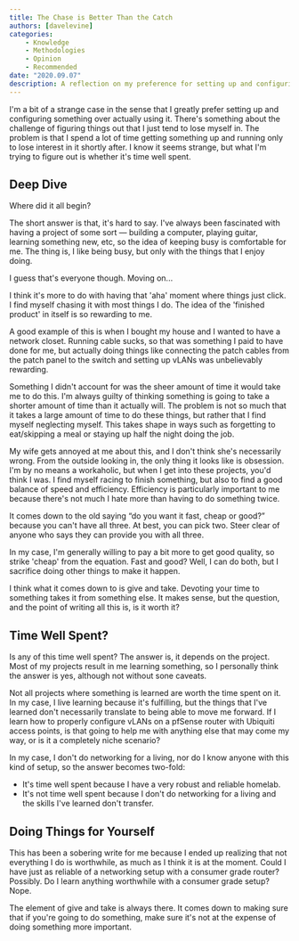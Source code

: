 ```yaml
---
title: The Chase is Better Than the Catch
authors: [davelevine]
categories:
    - Knowledge
    - Methodologies
    - Opinion
    - Recommended
date: "2020.09.07"
description: A reflection on my preference for setting up and configuring projects over using them, and whether that time is well spent.
---
```


I'm a bit of a strange case in the sense that I greatly prefer setting up and configuring something over actually using it. There's something about the challenge of figuring things out that I just tend to lose myself in. The problem is that I spend a lot of time getting something up and running only to lose interest in it shortly after. I know it seems strange, but what I'm trying to figure out is whether it's time well spent.

<!-- more -->

## Deep Dive

Where did it all begin?

The short answer is that, it's hard to say. I've always been fascinated with having a project of some sort — building a computer, playing guitar, learning something new, etc, so the idea of keeping busy is comfortable for me. The thing is, I like being busy, but only with the things that I enjoy doing.

I guess that's everyone though. Moving on...

I think it's more to do with having that 'aha' moment where things just click. I find myself chasing it with most things I do. The idea of the 'finished product' in itself is so rewarding to me.

A good example of this is when I bought my house and I wanted to have a network closet. Running cable sucks, so that was something I paid to have done for me, but actually doing things like connecting the patch cables from the patch panel to the switch and setting up vLANs was unbelievably rewarding.

Something I didn't account for was the sheer amount of time it would take me to do this. I'm always guilty of thinking something is going to take a shorter amount of time than it actually will. The problem is not so much that it takes a large amount of time to do these things, but rather that I find myself neglecting myself. This takes shape in ways such as forgetting to eat/skipping a meal or staying up half the night doing the job.

My wife gets annoyed at me about this, and I don't think she's necessarily wrong. From the outside looking in, the only thing it looks like is obsession. I'm by no means a workaholic, but when I get into these projects, you'd think I was. I find myself racing to finish something, but also to find a good balance of speed and efficiency. Efficiency is particularly important to me because there's not much I hate more than having to do something twice.

It comes down to the old saying “do you want it fast, cheap or good?” because you can't have all three. At best, you can pick two. Steer clear of anyone who says they can provide you with all three.

In my case, I'm generally willing to pay a bit more to get good quality, so strike 'cheap' from the equation. Fast and good? Well, I can do both, but I sacrifice doing other things to make it happen.

I think what it comes down to is give and take. Devoting your time to something takes it from something else. It makes sense, but the question, and the point of writing all this is, is it worth it?

## Time Well Spent?

Is any of this time well spent? The answer is, it depends on the project. Most of my projects result in me learning something, so I personally think the answer is yes, although not without sone caveats.

Not all projects where something is learned are worth the time spent on it. In my case, I live learning because it's fulfilling, but the things that I've learned don't necessarily translate to being able to move me forward. If I learn how to properly configure vLANs on a pfSense router with Ubiquiti access points, is that going to help me with anything else that may come my way, or is it a completely niche scenario?

In my case, I don't do networking for a living, nor do I know anyone with this kind of setup, so the answer becomes two-fold:

* It's time well spent because I have a very robust and reliable homelab.
* It's not time well spent because I don't do networking for a living and the skills I've learned don't transfer.

## Doing Things for Yourself

This has been a sobering write for me because I ended up realizing that not everything I do is worthwhile, as much as I think it is at the moment. Could I have just as reliable of a networking setup with a consumer grade router? Possibly. Do I learn anything worthwhile with a consumer grade setup? Nope.

The element of give and take is always there. It comes down to making sure that if you're going to do something, make sure it's not at the expense of doing something more important.
